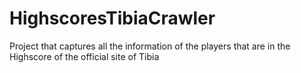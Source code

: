 # HighscoresTibiaCrawler
Project that captures all the information of the players that are in the Highscore of the official site of Tibia
